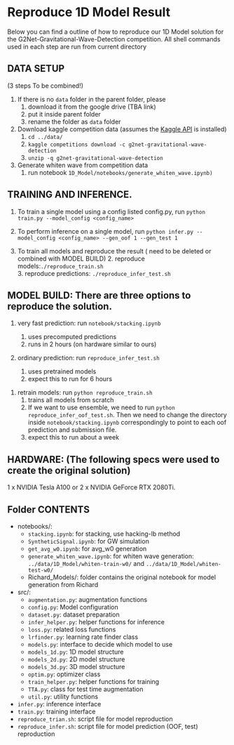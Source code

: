 # Reproduce 1D Model Result

Below you can find a outline of how to reproduce our 1D Model solution for the G2Net-Gravitational-Wave-Detection competition. All shell commands used in each step are run from current directory


## DATA SETUP 
(3 steps To be combined!)
1. If there is no `data` folder in the parent folder, please 
   1. download it from the google drive (TBA link)
   2. put it inside parent folder
   3. rename the folder as `data` folder
1. Download kaggle competition data (assumes the [Kaggle API](https://github.com/Kaggle/kaggle-api) is installed)
   1. `cd ../data/`
   2. `kaggle competitions download -c g2net-gravitational-wave-detection`
   3. `unzip -q g2net-gravitational-wave-detection`
2. Generate whiten wave from competition data
   1. run notebook `1D_Model/notebooks/generate_whiten_wave.ipynb)`

## TRAINING AND INFERENCE. 

1. To train a single model using a config listed config.py, run `python train.py --model_config <config_name>`
2. To perform inference on a single model, run `python infer.py --model_config <config_name> --gen_oof 1 --gen_test 1`

3. To train all models and reproduce the result ( need to be deleted or combined with MODEL BUILD)
   2. reproduce models:`./reproduce_train.sh`  
   3. reproduce predictions: `./reproduce_infer_test.sh`

## MODEL BUILD: There are three options to reproduce the solution.

1) very fast prediction: run `notebook/stacking.ipynb`
    1. uses precomputed predictions
    2. runs in 2 hours (on hardware similar to ours)
2) ordinary prediction: run `reproduce_infer_test.sh`

    1) uses pretrained models
    2) expect this to run for 6 hours

1. retrain models: run `python reproduce_train.sh`
   1. trains all models from scratch
   2. If we want to use ensemble, we need to run `python reproduce_infer_oof_test.sh`. Then we need to change the directory inside `notebook/stacking.ipynb` correspondingly to point to each oof prediction and submission file.
   3. expect this to run about a week


## HARDWARE: (The following specs were used to create the original solution)

1 x NVIDIA Tesla A100 or 2 x NVIDIA GeForce RTX 2080Ti.

## Folder CONTENTS

- notebooks/:
  - `stacking.ipynb`: for stacking, use hacking-lb method
  - `SyntheticSignal.ipynb`: for GW simulation
  - `get_avg_w0.ipynb`: for avg_w0 generation
  - `generate_whiten_wave.ipynb`: for whiten wave generation: `../data/1D_Model/whiten-train-w0/` and `../data/1D_Model/whiten-test-w0/`
  - Richard_Models/: folder contains the original notebook for model generation from Richard
- src/:
  - `augmentation.py`: augmentation functions 
  - `config.py`: Model configuration
  - `dataset.py`: dataset preparation
  - `infer_helper.py`: helper functions for inference
  - `loss.py`: related loss functions
  - `lrfinder.py`: learning rate finder class
  - `models.py`: interface to decide which model to use
  - `models_1d.py`: 1D model structure
  - `models_2d.py`: 2D model structure
  - `models_3d.py`: 3D model structure
  - `optim.py`: optimizer class
  - `train_helper.py`: helper functions for training
  - `TTA.py`: class for test time augmentation
  - `util.py`: utility functions
- `infer.py`: inference interface
- `train.py`: training interface
- `reproduce_trian.sh`: script file for model reproduction
- `reproduce_infer.sh`: script file for model prediction (OOF, test) reproduction

